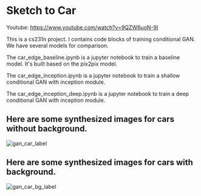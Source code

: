 # Sketch to Car

Youtube: https://www.youtube.com/watch?v=9QZW6uoN-9I

This is a cs231n project. I contains code blocks of training conditional GAN. We have several models for comparison.

The car_edge_baseline.ipynb is a jupyter notebook to train a baseline model. It's built based on the pix2pix model.

The car_edge_inception.ipynb is a jupyter notebook to train a shallow conditional GAN with inception module.

The car_edge_inception_deep.ipynb is a jupyter notebook to train a deep conditional GAN with inception module.

## Here are some synthesized images for cars without background.
![gan_car_label](https://user-images.githubusercontent.com/2340878/120567312-4c8a3900-c3c6-11eb-99ac-2ae2b973506c.png)

## Here are some synthesized images for cars with background.
![gan_car_bg_label](https://user-images.githubusercontent.com/2340878/120567316-5318b080-c3c6-11eb-9b27-e027a32b60d2.png)
